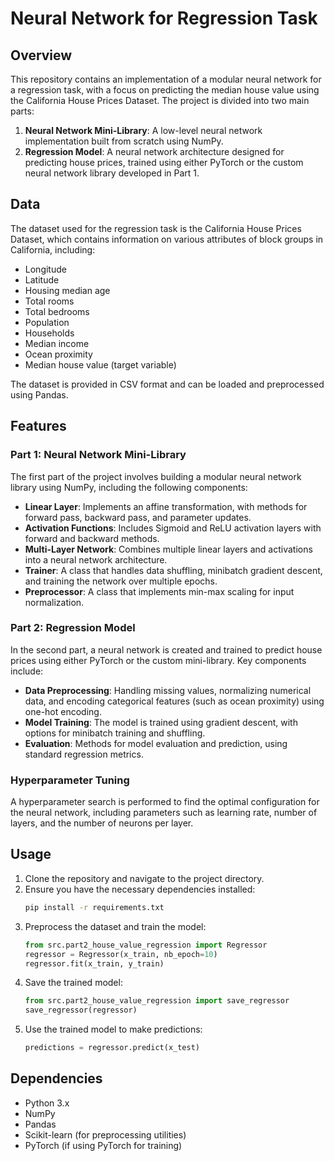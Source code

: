 # Neural Network for Regression Task

## Overview

This repository contains an implementation of a modular neural network for a regression task, with a focus on predicting the median house value using the California House Prices Dataset. The project is divided into two main parts:

1. **Neural Network Mini-Library**: A low-level neural network implementation built from scratch using NumPy.
2. **Regression Model**: A neural network architecture designed for predicting house prices, trained using either PyTorch or the custom neural network library developed in Part 1.

## Data

The dataset used for the regression task is the California House Prices Dataset, which contains information on various attributes of block groups in California, including:

- Longitude
- Latitude
- Housing median age
- Total rooms
- Total bedrooms
- Population
- Households
- Median income
- Ocean proximity
- Median house value (target variable)

The dataset is provided in CSV format and can be loaded and preprocessed using Pandas.

## Features

### Part 1: Neural Network Mini-Library

The first part of the project involves building a modular neural network library using NumPy, including the following components:

- **Linear Layer**: Implements an affine transformation, with methods for forward pass, backward pass, and parameter updates.
- **Activation Functions**: Includes Sigmoid and ReLU activation layers with forward and backward methods.
- **Multi-Layer Network**: Combines multiple linear layers and activations into a neural network architecture.
- **Trainer**: A class that handles data shuffling, minibatch gradient descent, and training the network over multiple epochs.
- **Preprocessor**: A class that implements min-max scaling for input normalization.

### Part 2: Regression Model

In the second part, a neural network is created and trained to predict house prices using either PyTorch or the custom mini-library. Key components include:

- **Data Preprocessing**: Handling missing values, normalizing numerical data, and encoding categorical features (such as ocean proximity) using one-hot encoding.
- **Model Training**: The model is trained using gradient descent, with options for minibatch training and shuffling.
- **Evaluation**: Methods for model evaluation and prediction, using standard regression metrics.

### Hyperparameter Tuning

A hyperparameter search is performed to find the optimal configuration for the neural network, including parameters such as learning rate, number of layers, and the number of neurons per layer.

## Usage

1. Clone the repository and navigate to the project directory.
2. Ensure you have the necessary dependencies installed:
    ```bash
    pip install -r requirements.txt
    ```
3. Preprocess the dataset and train the model:
    ```python
    from src.part2_house_value_regression import Regressor
    regressor = Regressor(x_train, nb_epoch=10)
    regressor.fit(x_train, y_train)
    ```
4. Save the trained model:
    ```python
    from src.part2_house_value_regression import save_regressor
    save_regressor(regressor)
    ```
5. Use the trained model to make predictions:
    ```python
    predictions = regressor.predict(x_test)
    ```

## Dependencies

- Python 3.x
- NumPy
- Pandas
- Scikit-learn (for preprocessing utilities)
- PyTorch (if using PyTorch for training)
